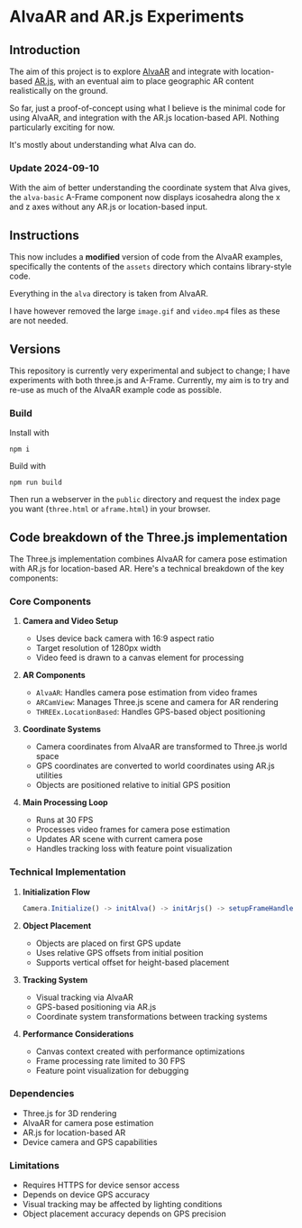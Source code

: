 # AlvaAR and AR.js Experiments

## Introduction

The aim of this project is to explore [AlvaAR](https://github.com/alanross/AlvaAR) and integrate with location-based [AR.js](https://github.com/AR-js-org/AR.js), with an eventual aim to place geographic AR content realistically on the ground.

So far, just a proof-of-concept using what I believe is the minimal code for using AlvaAR, and integration with the AR.js location-based API. Nothing particularly exciting for now.

It's mostly about understanding what Alva can do.

### Update 2024-09-10

With the aim of better understanding the coordinate system that Alva gives, the `alva-basic` A-Frame component now displays icosahedra along the x and z axes without any AR.js or location-based input.

## Instructions

This now includes a **modified** version of code from the AlvaAR examples, specifically the contents of the `assets` directory which contains library-style code. 

Everything in the `alva` directory is taken from AlvaAR.

I have however removed the large `image.gif` and `video.mp4` files as these are not needed.


## Versions

This repository is currently very experimental and subject to change; I have experiments with both three.js and A-Frame. Currently, my aim is to try and re-use as much of the AlvaAR example code as possible.

### Build

Install with

`npm i`

Build with

`npm run build`

Then run a webserver in the `public` directory and request the index page you want (`three.html` or `aframe.html`) in your browser.

## Code breakdown of the Three.js implementation

The Three.js implementation combines AlvaAR for camera pose estimation with AR.js for location-based AR. Here's a technical breakdown of the key components:

### Core Components

1. **Camera and Video Setup**
   - Uses device back camera with 16:9 aspect ratio
   - Target resolution of 1280px width
   - Video feed is drawn to a canvas element for processing

2. **AR Components**
   - `AlvaAR`: Handles camera pose estimation from video frames
   - `ARCamView`: Manages Three.js scene and camera for AR rendering
   - `THREEx.LocationBased`: Handles GPS-based object positioning

3. **Coordinate Systems**
   - Camera coordinates from AlvaAR are transformed to Three.js world space
   - GPS coordinates are converted to world coordinates using AR.js utilities
   - Objects are positioned relative to initial GPS position

4. **Main Processing Loop**
   - Runs at 30 FPS
   - Processes video frames for camera pose estimation
   - Updates AR scene with current camera pose
   - Handles tracking loss with feature point visualization

### Technical Implementation

1. **Initialization Flow**
   ```javascript
   Camera.Initialize() -> initAlva() -> initArjs() -> setupFrameHandler()
   ```

2. **Object Placement**
   - Objects are placed on first GPS update
   - Uses relative GPS offsets from initial position
   - Supports vertical offset for height-based placement

3. **Tracking System**
   - Visual tracking via AlvaAR
   - GPS-based positioning via AR.js
   - Coordinate system transformations between tracking systems

4. **Performance Considerations**
   - Canvas context created with performance optimizations
   - Frame processing rate limited to 30 FPS
   - Feature point visualization for debugging

### Dependencies
- Three.js for 3D rendering
- AlvaAR for camera pose estimation
- AR.js for location-based AR
- Device camera and GPS capabilities

### Limitations
- Requires HTTPS for device sensor access
- Depends on device GPS accuracy
- Visual tracking may be affected by lighting conditions
- Object placement accuracy depends on GPS precision
